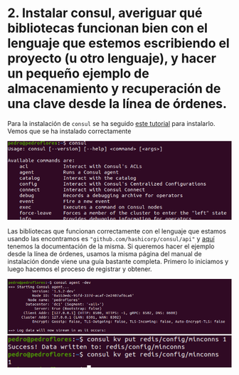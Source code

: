 # 2. Instalar consul, averiguar qué bibliotecas funcionan bien con el lenguaje que estemos escribiendo el proyecto (u otro lenguaje), y hacer un pequeño ejemplo de almacenamiento y recuperación de una clave desde la línea de órdenes.

 Para la instalación de `consul` se ha seguido [este tutorial](https://learn.hashicorp.com/tutorials/consul/get-started-install?in=consul/getting-started) para instalarlo. Vemos que se ha instalado correctamente

 ![](imgs/2.1.png)

 Las bibliotecas que funcionan correctamente con el lenguaje que estamos usando las encontramos es `"github.com/hashicorp/consul/api"` y [aquí](https://godoc.org/github.com/hashicorp/consul/api) tenemos la documentación de la misma. Si queremos hacer el ejemplo desde la línea de órdenes, usamos la misma página del manual de instalación donde viene una guía bastante completa. Primero lo iniciamos y luego hacemos el proceso de registrar y obtener.

![](imgs/2.2.png)
![](imgs/2.3.png)



